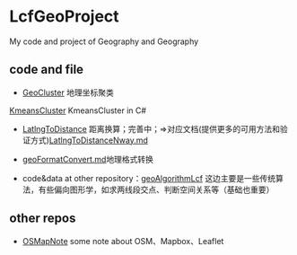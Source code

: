 # LcfGeoProject
My code and project of Geography and Geography

## code and file
- [GeoCluster](./GeoCluster.ipynb) 地理坐标聚类
  
 [KmeansCluster](./KmeansCluster.cs) KmeansCluster in C#

- [LatlngToDistance](./LatlngToDistance.py) 距离换算；完善中；=>对应文档(提供更多的可用方法和验证方式)[LatlngToDistanceNway.md](./LatlngToDistanceNway.md)

- [geoFormatConvert.md](./geoFormatConvert.md)地理格式转换

- code&data at other repository：[geoAlgorithmLcf](https://github.com/QLWeilcf/geoAlgorithmLcf) 这边主要是一些传统算法，有些偏向图形学，如求两线段交点、判断空间关系等（基础也重要）

## other repos

- [OSMapNote](https://github.com/QLWeilcf/OSMapNote) some note about OSM、Mapbox、Leaflet
